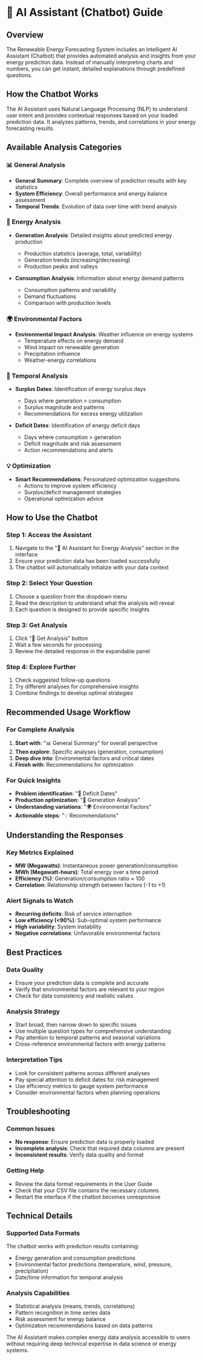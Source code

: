 # 🤖 AI Assistant (Chatbot) Guide

## Overview

The Renewable Energy Forecasting System includes an intelligent AI Assistant (Chatbot) that provides automated analysis and insights from your energy prediction data. Instead of manually interpreting charts and numbers, you can get instant, detailed explanations through predefined questions.

## How the Chatbot Works

The AI Assistant uses Natural Language Processing (NLP) to understand user intent and provides contextual responses based on your loaded prediction data. It analyzes patterns, trends, and correlations in your energy forecasting results.

## Available Analysis Categories

### 📊 General Analysis
- **General Summary**: Complete overview of prediction results with key statistics
- **System Efficiency**: Overall performance and energy balance assessment  
- **Temporal Trends**: Evolution of data over time with trend analysis

### 🔋 Energy Analysis
- **Generation Analysis**: Detailed insights about predicted energy production
  - Production statistics (average, total, variability)
  - Generation trends (increasing/decreasing)
  - Production peaks and valleys

- **Consumption Analysis**: Information about energy demand patterns
  - Consumption patterns and variability
  - Demand fluctuations
  - Comparison with production levels

### 🌍 Environmental Factors
- **Environmental Impact Analysis**: Weather influence on energy systems
  - Temperature effects on energy demand
  - Wind impact on renewable generation
  - Precipitation influence
  - Weather-energy correlations

### 📅 Temporal Analysis
- **Surplus Dates**: Identification of energy surplus days
  - Days where generation > consumption
  - Surplus magnitude and patterns
  - Recommendations for excess energy utilization

- **Deficit Dates**: Identification of energy deficit days
  - Days where consumption > generation
  - Deficit magnitude and risk assessment
  - Action recommendations and alerts

### 💡 Optimization
- **Smart Recommendations**: Personalized optimization suggestions
  - Actions to improve system efficiency
  - Surplus/deficit management strategies
  - Operational optimization advice

## How to Use the Chatbot

### Step 1: Access the Assistant
1. Navigate to the "💬 AI Assistant for Energy Analysis" section in the interface
2. Ensure your prediction data has been loaded successfully
3. The chatbot will automatically initialize with your data context

### Step 2: Select Your Question
1. Choose a question from the dropdown menu
2. Read the description to understand what the analysis will reveal
3. Each question is designed to provide specific insights

### Step 3: Get Analysis
1. Click "🤖 Get Analysis" button
2. Wait a few seconds for processing
3. Review the detailed response in the expandable panel

### Step 4: Explore Further
1. Check suggested follow-up questions
2. Try different analyses for comprehensive insights
3. Combine findings to develop optimal strategies

## Recommended Usage Workflow

### For Complete Analysis
1. **Start with**: "📊 General Summary" for overall perspective
2. **Then explore**: Specific analyses (generation, consumption)
3. **Deep dive into**: Environmental factors and critical dates
4. **Finish with**: Recommendations for optimization

### For Quick Insights
- **Problem identification**: "📅 Deficit Dates"
- **Production optimization**: "🔋 Generation Analysis"  
- **Understanding variations**: "🌍 Environmental Factors"
- **Actionable steps**: "💡 Recommendations"

## Understanding the Responses

### Key Metrics Explained
- **MW (Megawatts)**: Instantaneous power generation/consumption
- **MWh (Megawatt-hours)**: Total energy over a time period
- **Efficiency (%)**: Generation/consumption ratio × 100
- **Correlation**: Relationship strength between factors (-1 to +1)

### Alert Signals to Watch
- **Recurring deficits**: Risk of service interruption
- **Low efficiency (<90%)**: Sub-optimal system performance
- **High variability**: System instability
- **Negative correlations**: Unfavorable environmental factors

## Best Practices

### Data Quality
- Ensure your prediction data is complete and accurate
- Verify that environmental factors are relevant to your region
- Check for data consistency and realistic values

### Analysis Strategy
- Start broad, then narrow down to specific issues
- Use multiple question types for comprehensive understanding
- Pay attention to temporal patterns and seasonal variations
- Cross-reference environmental factors with energy patterns

### Interpretation Tips
- Look for consistent patterns across different analyses
- Pay special attention to deficit dates for risk management
- Use efficiency metrics to gauge system performance
- Consider environmental factors when planning operations

## Troubleshooting

### Common Issues
- **No response**: Ensure prediction data is properly loaded
- **Incomplete analysis**: Check that required data columns are present
- **Inconsistent results**: Verify data quality and format

### Getting Help
- Review the data format requirements in the User Guide
- Check that your CSV file contains the necessary columns
- Restart the interface if the chatbot becomes unresponsive

## Technical Details

### Supported Data Formats
The chatbot works with prediction results containing:
- Energy generation and consumption predictions
- Environmental factor predictions (temperature, wind, pressure, precipitation)
- Date/time information for temporal analysis

### Analysis Capabilities
- Statistical analysis (means, trends, correlations)
- Pattern recognition in time series data
- Risk assessment for energy balance
- Optimization recommendations based on data patterns

The AI Assistant makes complex energy data analysis accessible to users without requiring deep technical expertise in data science or energy systems.
